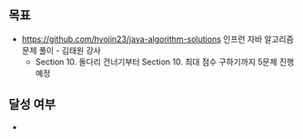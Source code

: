 ## 목표

- https://github.com/hyojin23/java-algorithm-solutions 인프런 자바 알고리즘 문제 풀이 - 김태원 강사
  - Section 10. 돌다리 건너기부터 Section 10. 최대 점수 구하기까지 5문제 진행 예정

## 달성 여부
-
